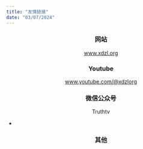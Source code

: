 ```yaml
---
title: "友情链接"
date: "03/07/2024"
---
```


<center>


### 网站
www.xdzl.org


### Youtube
www.youtube.com/@xdzlorg

### 微信公众号
Truthtv


- 


### 其他

